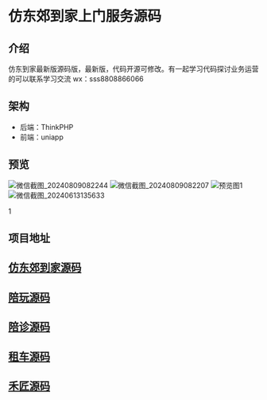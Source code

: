 # 仿东郊到家上门服务源码
## 介绍
仿东到家最新版源码版，最新版，代码开源可修改。有一起学习代码探讨业务运营的可以联系学习交流 wx：sss8808866066

## 架构
- 后端：ThinkPHP
- 前端：uniapp

## 预览
![微信截图_20240809082244](https://github.com/user-attachments/assets/e5025990-c6a9-4a84-bd12-baa4a10f35a8)
![微信截图_20240809082207](https://github.com/user-attachments/assets/842affc5-819a-41a4-a3cf-beb2e19c8d49)
![预览图1](https://github.com/ubugA/-212/assets/145946698/908230c9-37ce-415e-ab0f-25c1b2a14250)
![微信截图_20240613135633](https://github.com/ubugA/dongjiao/assets/145946698/98ab1d76-866f-4bc6-803b-58ff97c3c2a9)

1
 
## 项目地址
[仿东郊到家源码](https://github.com/ubugA/dongjiao)
--------------------------
[陪玩源码](https://github.com/ubugA/peiwan.git)
-----------------------------
[陪诊源码](https://github.com/ubugA/peizhen.git)
-----------------------------
[租车源码](https://github.com/ubugA/zuche.git)
-----------------------------
[禾匠源码](https://github.com/ubugA/hejiang.git)
-----------------------------
